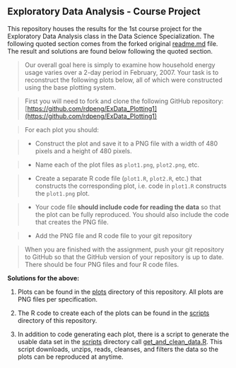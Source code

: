 ## Exploratory Data Analysis - Course Project

This repository houses the results for the 1st course project for the Exploratory Data Analysis class in the Data Science Specialization.  The following quoted section comes from the forked original [readme.md](https://github.com/mjfii/Exploratory-Data-Analysis/blob/master/assignment_readme.md) file.  The result and solutions are found below following the quoted section.

> Our overall goal here is simply to examine how household energy usage varies over a 2-day period in February, 2007. Your task is to reconstruct the following plots below, all of which were constructed using the base plotting system.

> First you will need to fork and clone the following GitHub repository: [https://github.com/rdpeng/ExData_Plotting1](https://github.com/rdpeng/ExData_Plotting1)

> For each plot you should:

> * Construct the plot and save it to a PNG file with a width of 480 pixels and a height of 480 pixels.

> * Name each of the plot files as `plot1.png`, `plot2.png`, etc.

> * Create a separate R code file (`plot1.R`, `plot2.R`, etc.) that constructs the corresponding plot, i.e. code in `plot1.R` constructs the `plot1.png` plot. 

> * Your code file **should include code for reading the data** so that the plot can be fully reproduced. You should also include the code that creates the PNG file.

> * Add the PNG file and R code file to your git repository

> When you are finished with the assignment, push your git repository to GitHub so that the GitHub version of your repository is up to date. There should be four PNG files and four R code files.

**Solutions for the above:**

1. Plots can be found in the [plots](https://github.com/mjfii/Exploratory-Data-Analysis/tree/master/plots) directory of this repository.  All plots are PNG files per specification.

2. The R code to create each of the plots can be found in the [scripts](https://github.com/mjfii/Exploratory-Data-Analysis/tree/master/scripts) directory of this repository.

3. In addition to code generating each plot, there is a script to generate the usable data set in the [scripts](https://github.com/mjfii/Exploratory-Data-Analysis/tree/master/scripts) directory call [get_and_clean_data.R](https://github.com/mjfii/Exploratory-Data-Analysis/blob/master/scripts/get_and_clean_data.R).  This script downloads, unzips, reads, cleanses, and filters the data so the plots can be reproduced at anytime. 
